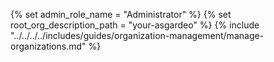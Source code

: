 {% set admin_role_name = "Administrator" %}
{% set root_org_description_path = "your-asgardeo" %}
{% include "../../../../includes/guides/organization-management/manage-organizations.md" %}